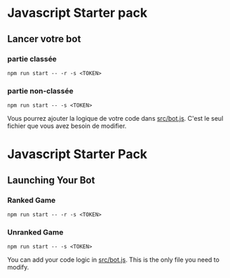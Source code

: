# Javascript Starter pack


## Lancer votre bot

### partie classée
```
npm run start -- -r -s <TOKEN>
```

### partie non-classée
```
npm run start -- -s <TOKEN>
```

Vous pourrez ajouter la logique de votre code dans [src/bot.js](src/bot.js). C'est le seul fichier que vous avez besoin de modifier.


# Javascript Starter Pack

## Launching Your Bot

### Ranked Game

```
npm run start -- -r -s <TOKEN>
```

### Unranked Game

```
npm run start -- -s <TOKEN>
```

You can add your code logic in [src/bot.js](src/bot.js). This is the only file you need to modify.
